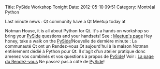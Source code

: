 Title: PySide Workshop Tonight
Date: 2012-05-10 09:51
Category: Montréal Python

<!--:en-->Last minute news : Qt community have a Qt Meetup today at
Notman House, it is all about Python for Qt. It's a hands on workshop so
bring your [PySide][] questions and your handsets! See : [Meetup's
page][] Hey honey, take a walk on the
[PySide][]!<!--:--><!--:fr-->Nouvelle de dernière minute : La communauté
Qt ont un Rendez-vous Qt aujourd'hui à la maison Notman entièrement
dédié à Python pour Qt. Il s'agit d'un atelier pratique donc amenez vos
combinés et vos questions à propos de [PySide][]! Voir : [La page du
Rendez-vous][Meetup's page] Ne passez pas à côté de [PySide][]!<!--:-->

  [PySide]: http://www.pyside.org/
  [Meetup's page]: http://www.meetup.com/QtEverywhere/Montreal-CA/693882/
